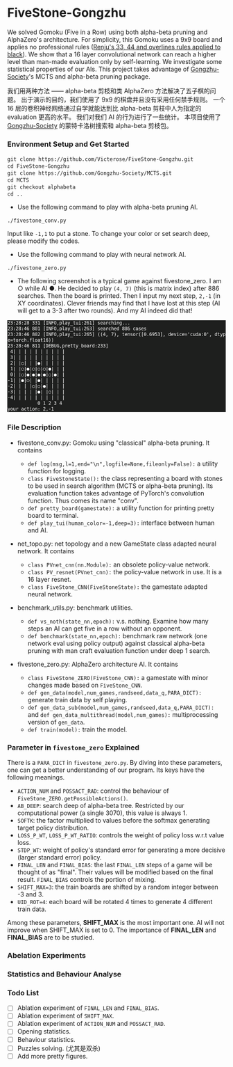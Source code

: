 # FiveStone-Gongzhu

We solved Gomoku (Five in a Row) using both alpha-beta pruning and AlphaZero's architecture.
For simplicity, this Gomoku uses a 9x9 board and applies no professional rules ([Renju's 33, 44 and overlines rules applied to black](https://en.wikipedia.org/wiki/Gomoku#Specific_variations)).
We show that a 16 layer convolutional network can reach a higher level than man-made evaluation only by self-learning.
We investigate some statistical properties of our AIs.
This project takes advantage of [Gongzhu-Society](https://github.com/Gongzhu-Society/MCTS)'s MCTS and alpha-beta pruning package.

我们用两种方法 —— alpha-beta 剪枝和类 AlphaZero 方法解决了五子棋的问题。
出于演示的目的，我们使用了 9x9 的棋盘并且没有采用任何禁手规则。
一个 16 层的卷积神经网络通过自学就能达到比 alpha-beta 剪枝中人为指定的 evaluation 更高的水平。
我们对我们 AI 的行为进行了一些统计。
本项目使用了 [Gongzhu-Society](https://github.com/Gongzhu-Society/MCTS) 的蒙特卡洛树搜索和 alpha-beta 剪枝包。

### Environment Setup and Get Started

```
git clone https://github.com/Victerose/FiveStone-Gongzhu.git
cd FiveStone-Gongzhu
git clone https://github.com/Gongzhu-Society/MCTS.git
cd MCTS
git checkout alphabeta
cd ..
```

* Use the following command to play with alpha-beta pruning AI.
```
./fivestone_conv.py
```
Input like `-1,1` to put a stone.
To change your color or set search deep, please modify the codes.

* Use the following command to play with neural network AI.
```
./fivestone_zero.py
```

* The following screenshot is a typical game against fivestone_zero.
I am ○ while AI ●.
He decided to play `(4, 7)` (this is matrix index) after 886 searches.
Then the board is printed. Then I input my next step, `2,-1` (in XY coordinates).
Clever friends may find that I have lost at this step (AI will get to a 3-3 after two rounds).
And my AI indeed did that!

![A typical game against fivestone_zero.](https://github.com/WhymustIhaveaname/FiveStone-Gongzhu/blob/main/figures/typical_game.png?raw=true)

### File Description

* fivestone_conv.py: Gomoku using "classical" alpha-beta pruning. It contains
    * `def log(msg,l=1,end="\n",logfile=None,fileonly=False):` a utility function for logging.
    * `class FiveStoneState():` the class representing a board with stones to be used in search algorithm (MCTS or alpha-beta pruning). Its evaluation function takes advantage of PyTorch's convolution function. Thus comes its name "conv".
    * `def pretty_board(gamestate):` a utility function for printing pretty board to terminal.
    * `def play_tui(human_color=-1,deep=3):` interface between human and AI.

* net_topo.py: net topology and a new GameState class adapted neural network. It contains
    * `class PVnet_cnn(nn.Module):` an obsolete policy-value network.
    * `class PV_resnet(PVnet_cnn):` the policy-value network in use. It is a 16 layer resnet.
    * `class FiveStone_CNN(FiveStoneState):` the gamestate adapted neural network.

* benchmark_utils.py: benchmark utilities.
    * `def vs_noth(state_nn,epoch):` v.s. nothing. Examine how many steps an AI can get five in a row without an opponent.
    * `def benchmark(state_nn,epoch):` benchmark raw network (one network eval using policy output) against classical alpha-beta pruning with man craft evaluation function under deep 1 search.

* fivestone_zero.py: AlphaZero architecture AI. It contains
    * `class FiveStone_ZERO(FiveStone_CNN):` a gamestate with minor changes made based on `FiveStone_CNN`.
    * `def gen_data(model,num_games,randseed,data_q,PARA_DICT):` generate train data by self playing.
    * `def gen_data_sub(model,num_games,randseed,data_q,PARA_DICT):` and `def gen_data_multithread(model,num_games):` multiprocessing version of `gen_data`.
    * `def train(model):` train the model.

### Parameter in `fivestone_zero` Explained

There is a `PARA_DICT` in `fivestone_zero.py`.
By diving into these parameters, one can get a better understanding of our program.
Its keys have the following meanings.

* `ACTION_NUM` and `POSSACT_RAD`: control the behaviour of `FiveStone_ZERO.getPossibleActions()`.
* `AB_DEEP`: search deep of alpha-beta tree. Restricted by our computational power (a single 3070), this value is always 1.
* `SOFTK`: the factor multiplied to values before the softmax generating target policy distribution.
* `LOSS_P_WT`, `LOSS_P_WT_RATIO`: controls the weight of policy loss w.r.t value loss.
* `STDP_WT`: weight of policy's standard error for generating a more decisive (larger standard error) policy.
* `FINAL_LEN` and `FINAL_BIAS`: the last `FINAL_LEN` steps of a game will be thought of as "final". Their values will be modified based on the final result. `FINAL_BIAS` controls the portion of mixing.
* `SHIFT_MAX=3`: the train boards are shifted by a random integer between -3 and 3.
* `UID_ROT=4`: each board will be rotated 4 times to generate 4 different train data.

Among these parameters, __SHIFT_MAX__ is the most important one.
AI will not improve when SHIFT_MAX is set to 0.
The importance of __FINAL_LEN__ and __FINAL_BIAS__ are to be studied.

### Abelation Experiments

### Statistics and Behaviour Analyse

### Todo List

- [ ] Ablation experiment of `FINAL_LEN` and `FINAL_BIAS`.
- [ ] Ablation experiment of `SHIFT_MAX`.
- [ ] Ablation experiment of `ACTION_NUM` and `POSSACT_RAD`.
- [ ] Opening statistics.
- [ ] Behaviour statistics.
- [ ] Puzzles solving. (尤其是双杀)
- [ ] Add more pretty figures.
